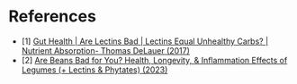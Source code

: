 # References
- [1] [Gut Health | Are Lectins Bad | Lectins Equal Unhealthy Carbs? | Nutrient Absorption- Thomas DeLauer (2017)](https://www.youtube.com/watch?v=g6T_pBQoUfY)
- [2] [Are Beans Bad for You? Health, Longevity, & Inflammation Effects of Legumes (+ Lectins & Phytates) (2023)](https://www.youtube.com/watch?v=md_bUz07s90)